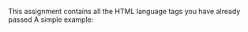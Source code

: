 This assignment contains all the HTML language tags you have already passed
A simple example:
<html>	
<head>	
<title>	
<body>	

